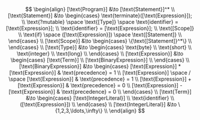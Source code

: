 $$
\begin{align}
    [\text{Program}] &\to [\text{Statement}]^* \\
    [\text{Statement}] &\to
    \begin{cases}
        \text{terminate}([\text{Expression}]); \\
        \text{?mutable} \space \text{[Type]} \space \text{identifier} = [\text{Expression}]; \\
        \text{identifier} = [\text{Expression}]; \\
        \text{[Scope]} \\
        \text{if} \space ([\text{Expression}]) \space \text{[Statement]} \\
    \end{cases} \\
    [\text{Scope}] &\to
    \begin{cases}
        \{\text{[Statement]}^*\} \\
    \end{cases} \\
    [\text{Type}] &\to
    \begin{cases}
        \text{byte} \\
        \text{short} \\
        \text{integer} \\
        \text{long} \\
    \end{cases} \\
    [\text{Expression}] &\to
    \begin{cases}
        [\text{Term}] \\
        [\text{BinaryExpression}] \\
    \end{cases} \\
    [\text{BinaryExpression}] &\to
    \begin{cases}
        [\text{Expression}] * [\text{Expression}] & \text{precedence} = 1 \\
        [\text{Expression}] \space / \space [\text{Expression}] & \text{precedence} = 1 \\
        [\text{Expression}] + [\text{Expression}] & \text{precedence} = 0 \\
        [\text{Expression}] - [\text{Expression}] & \text{precedence} = 0 \\
    \end{cases} \\
    [\text{Term}] &\to
    \begin{cases}
        [\text{IntegerLiteral}] \\
        \text{identifier} \\
        ([\text{Expression}]) \\
    \end{cases} \\
    [\text{IntegerLiteral}] &\to \{1,2,3,\ldots,\infty\} \\
\end{align}
$$
